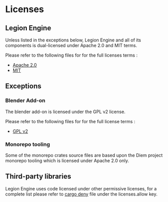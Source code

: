 # Licenses

## Legion Engine

Unless listed in the exceptions below, Legion Engine and all of its components is dual-licensed under Apache 2.0 and MIT terms.

Please refer to the following files for for the full licenses terms :

- [Apache 2.0](docs/licenses/LICENSE-APACHE)
- [MIT](docs/licenses/LICENSE-MIT)

## Exceptions

### Blender Add-on

The blender add-on is licensed under the GPL v2 license.

Please refer to the following files for for the full license terms :

- [GPL v2](docs/licenses/LICENSE-GPL)

### Monorepo tooling

Some of the monorepo crates source files are based upon the Diem project monorepo tooling which is licensed under Apache 2.0 only.

## Third-party libraries

Legion Engine uses code licensed under other permissive licenses, for a complete list please refer to [cargo deny](deny.toml) file under the licenses.allow key.
